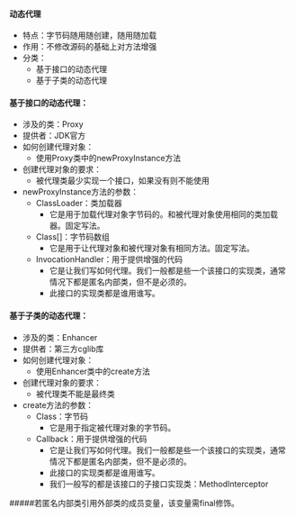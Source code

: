 #### 动态代理

* 特点：字节码随用随创建，随用随加载
* 作用：不修改源码的基础上对方法增强
* 分类：
    * 基于接口的动态代理
    * 基于子类的动态代理
         
         
#### 基于接口的动态代理：
* 涉及的类：Proxy
* 提供者：JDK官方
* 如何创建代理对象：
    * 使用Proxy类中的newProxyInstance方法
* 创建代理对象的要求：
    * 被代理类最少实现一个接口，如果没有则不能使用
* newProxyInstance方法的参数：
    * ClassLoader：类加载器
        * 它是用于加载代理对象字节码的。和被代理对象使用相同的类加载器。固定写法。
    * Class[]：字节码数组
        * 它是用于让代理对象和被代理对象有相同方法。固定写法。
    * InvocationHandler：用于提供增强的代码
        * 它是让我们写如何代理。我们一般都是些一个该接口的实现类，通常情况下都是匿名内部类，但不是必须的。
        * 此接口的实现类都是谁用谁写。
        

#### 基于子类的动态代理：
* 涉及的类：Enhancer
* 提供者：第三方cglib库
* 如何创建代理对象：
    * 使用Enhancer类中的create方法
* 创建代理对象的要求：
    * 被代理类不能是最终类
* create方法的参数：
    * Class：字节码
        * 它是用于指定被代理对象的字节码。
    * Callback：用于提供增强的代码
        * 它是让我们写如何代理。我们一般都是些一个该接口的实现类，通常情况下都是匿名内部类，但不是必须的。
        * 此接口的实现类都是谁用谁写。
        * 我们一般写的都是该接口的子接口实现类：MethodInterceptor
        
        
#####若匿名内部类引用外部类的成员变量，该变量需final修饰。